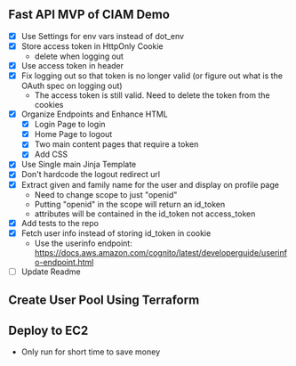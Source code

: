 ## Fast API MVP of CIAM Demo

- [x] Use Settings for env vars instead of dot_env
- [x] Store access token in HttpOnly Cookie
  - delete when logging out
- [x] Use access token in header
- [x] Fix logging out so that token is no longer valid (or figure out what is the OAuth spec on logging out)
  - The access token is still valid. Need to delete the token from the cookies
- [x] Organize Endpoints and Enhance HTML
  - [x] Login Page to login
  - [x] Home Page to logout
  - [x] Two main content pages that require a token
  - [x] Add CSS
- [x] Use Single main Jinja Template
- [x] Don't hardcode the logout redirect url
- [x] Extract given and family name for the user and display on profile page
  - Need to change scope to just "openid"
  - Putting "openid" in the scope will return an id_token
  - attributes will be contained in the id_token not access_token
- [x] Add tests to the repo
- [x] Fetch user info instead of storing id_token in cookie
  - Use the userinfo endpoint: https://docs.aws.amazon.com/cognito/latest/developerguide/userinfo-endpoint.html
- [ ] Update Readme

## Create User Pool Using Terraform

## Deploy to EC2

- Only run for short time to save money
